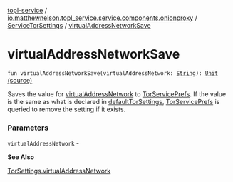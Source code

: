 [topl-service](../../index.md) / [io.matthewnelson.topl_service.service.components.onionproxy](../index.md) / [ServiceTorSettings](index.md) / [virtualAddressNetworkSave](./virtual-address-network-save.md)

# virtualAddressNetworkSave

`fun virtualAddressNetworkSave(virtualAddressNetwork: `[`String`](https://kotlinlang.org/api/latest/jvm/stdlib/kotlin/-string/index.html)`): `[`Unit`](https://kotlinlang.org/api/latest/jvm/stdlib/kotlin/-unit/index.html) [(source)](https://github.com/05nelsonm/TorOnionProxyLibrary-Android/blob/master/topl-service/src/main/java/io/matthewnelson/topl_service/service/components/onionproxy/ServiceTorSettings.kt#L616)

Saves the value for [virtualAddressNetwork](virtual-address-network-save.md#io.matthewnelson.topl_service.service.components.onionproxy.ServiceTorSettings$virtualAddressNetworkSave(kotlin.String)/virtualAddressNetwork) to [TorServicePrefs](../../io.matthewnelson.topl_service.prefs/-tor-service-prefs/index.md). If the value is the same
as what is declared in [defaultTorSettings](default-tor-settings.md), [TorServicePrefs](../../io.matthewnelson.topl_service.prefs/-tor-service-prefs/index.md) is queried to remove the
setting if it exists.

### Parameters

`virtualAddressNetwork` -

**See Also**

[TorSettings.virtualAddressNetwork](../../..//topl-core-base/io.matthewnelson.topl_core_base/-tor-settings/virtual-address-network.md)

